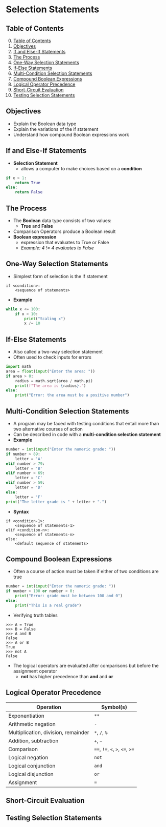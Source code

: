 # Selection Statements

## Table of Contents

0. [Table of Contents](#table-of-contents)
1. [Objectives](#objectives)
2. [If and Else-If Statements](#if-and-else-if-statements)
3. [The Process](#the-process)
4. [One-Way Selection Statements](#one-way-selection-statements)
5. [If-Else Statements](#if-else-statements)
6. [Multi-Condition Selection Statements](#multi-condition-selection-statements)
7. [Compound Boolean Expressions](#compound-boolean-expressions)
8. [Logical Operator Precedence](#logical-operator-precedence)
9. [Short-Circuit Evaluation](#short-circuit-evaluation)
10. [Testing Selection Statements](#testing-selection-statements)

## Objectives

- Explain the Boolean data type
- Explain the variations of the if statement
- Understand how compound Boolean expressions work 

## If and Else-If Statements

- **Selection Statement**
    - allows a computer to make choices based on a **condition**
```python
if x > 1:
    return True
else:
    return False
```

## The Process

- The **Boolean** data type consists of two values:
    - **True** and **False**
- Comparison Operators produce a Boolean result
- **Boolean expression**
    - expression that evaluates to True or False
    - *Example: 4 != 4 evaluates to False*

## One-Way Selection Statements

- Simplest form of selection is the if statement
```text
if <condition>:
    <sequence of statements>
```
- **Example**
```python
while x <= 100:
    if x > 10:
        print("Scaling x")
        x /= 10
```

## If-Else Statements

- Also called a two-way selection statement
- Often used to check inputs for errors
```python
import math
area = float(input("Enter the area: "))
if area > 0:
    radius = math.sqrt(area / math.pi)
    print(f"The area is {radius}.")
else:
    print("Error: the area must be a positive number")
```

## Multi-Condition Selection Statements

- A program may be faced with testing conditions that entail more than two alternative courses of action
- Can be described in code with a **multi-condition selection statement**
- **Example**
```python
number = int(input("Enter the numeric grade: "))
if number > 89:
    letter = 'A'
elif number > 79:
    letter = 'B'
elif number > 69:
    letter = 'C'
elif number > 59:
    letter = 'D'
else:
    letter = 'F'
print("The letter grade is " + letter + ".")
```
- **Syntax**
```text
if <condition-1>:
    <sequence of statements-1>
elif <condition-n>:
    <sequence of statements-n>
else:
    <default sequence of statements>
```

## Compound Boolean Expressions

- Often a course of action must be taken if either of two conditions are true
```python
number = int(input("Enter the numeric grade: "))
if number > 100 or number < 0:
    print("Error: grade must be between 100 and 0")
else:
    print("This is a real grade")
```
- Verifying truth tables
```shell
>>> A = True
>>> B = False
>>> A and B
False
>>> A or B
True
>>> not A
False
```
- The logical operators are evaluated after comparisons but before the assignment operator
    - **not** has higher precedence than **and** and **or**

## Logical Operator Precedence

| **Operation**              | **Symbol(s)**                |
|----------------------------|------------------------------|
| Exponentiation              | `**`                         |
| Arithmetic negation         | `-`                          |
| Multiplication, division, remainder | `*`, `/`, `%`        |
| Addition, subtraction       | `+`, `−`                     |
| Comparison                  | `==`, `!=`, `<`, `>`, `<=`, `>=` |
| Logical negation            | `not`                        |
| Logical conjunction         | `and`                        |
| Logical disjunction         | `or`                         |
| Assignment                  | `=`                          |

## Short-Circuit Evaluation

## Testing Selection Statements